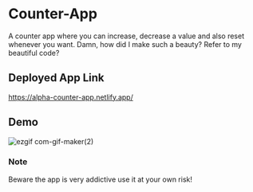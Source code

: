 # Counter-App
A counter app where you can increase, decrease a value and also reset whenever you want. Damn, how did I make such a beauty? Refer to my beautiful code?

## Deployed App Link

https://alpha-counter-app.netlify.app/

## Demo

![ezgif com-gif-maker(2)](https://user-images.githubusercontent.com/25353461/170823117-cf5f5fdd-cf7e-498e-8160-ab062165bcae.gif)


### Note 

Beware the app is very addictive use it at your own risk!
